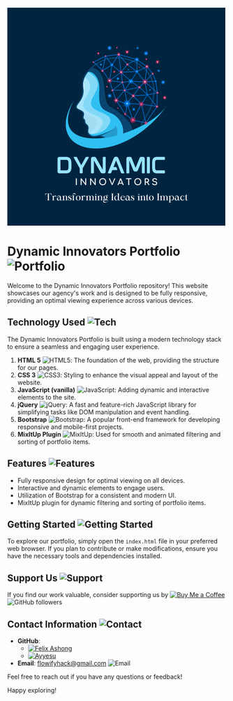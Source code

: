 ![Dynamic Innovators Logo](./asset/image/service_details_sample.png)



# Dynamic Innovators Portfolio ![Portfolio](https://img.shields.io/badge/Portfolio-Explore-brightgreen?style=flat-square)

Welcome to the Dynamic Innovators Portfolio repository! This website showcases our agency's work and is designed to be fully responsive, providing an optimal viewing experience across various devices.

## Technology Used ![Tech](https://img.shields.io/badge/Technology-Used-blueviolet?style=flat-square)

The Dynamic Innovators Portfolio is built using a modern technology stack to ensure a seamless and engaging user experience.

1. **HTML 5** ![HTML5](https://img.shields.io/badge/HTML5-E34F26?style=flat-square&logo=html5&logoColor=white): The foundation of the web, providing the structure for our pages.
2. **CSS 3** ![CSS3](https://img.shields.io/badge/CSS3-1572B6?style=flat-square&logo=css3&logoColor=white): Styling to enhance the visual appeal and layout of the website.
3. **JavaScript (vanilla)** ![JavaScript](https://img.shields.io/badge/JavaScript-F7DF1E?style=flat-square&logo=javascript&logoColor=black): Adding dynamic and interactive elements to the site.
4. **jQuery** ![jQuery](https://img.shields.io/badge/jQuery-0769AD?style=flat-square&logo=jquery&logoColor=white): A fast and feature-rich JavaScript library for simplifying tasks like DOM manipulation and event handling.
5. **Bootstrap** ![Bootstrap](https://img.shields.io/badge/Bootstrap-563D7C?style=flat-square&logo=bootstrap&logoColor=white): A popular front-end framework for developing responsive and mobile-first projects.
6. **MixItUp Plugin** ![MixItUp](https://img.shields.io/badge/MixItUp-00A5E0?style=flat-square&logo=css3&logoColor=white): Used for smooth and animated filtering and sorting of portfolio items.

## Features ![Features](https://img.shields.io/badge/Features-Listed-orange?style=flat-square)

- Fully responsive design for optimal viewing on all devices.
- Interactive and dynamic elements to engage users.
- Utilization of Bootstrap for a consistent and modern UI.
- MixItUp plugin for dynamic filtering and sorting of portfolio items.

## Getting Started ![Getting Started](https://img.shields.io/badge/Getting%20Started-Explore-brightgreen?style=flat-square)

To explore our portfolio, simply open the `index.html` file in your preferred web browser. If you plan to contribute or make modifications, ensure you have the necessary tools and dependencies installed.

## Support Us ![Support](https://img.shields.io/badge/Support%20Us-Buy%20Me%20a%20Coffee-orange?style=flat-square&logo=buy-me-a-coffee)

If you find our work valuable, consider supporting us by [![Buy Me a Coffee](https://img.shields.io/badge/Buy%20Me%20a%20Coffee-Donate-orange?style=flat-square&logo=buy-me-a-coffee)](https://www.buymeacoffee.com/felixashong) ![GitHub followers](https://img.shields.io/github/followers/FelixAshong?style=social)

## Contact Information ![Contact](https://img.shields.io/badge/Contact-Reach%20Out-blue?style=flat-square)

- **GitHub**:
  - [![Felix Ashong](https://img.shields.io/github/followers/FelixAshong?style=social&logo=github)](https://github.com/FelixAshong)
  - [![Ayyesu](https://img.shields.io/github/followers/ayyesu?style=social&logo=github)](https://github.com/ayyesu)
- **Email**: <flowifyhack@gmail.com> ![Email](https://img.shields.io/badge/Email-Contact%20Us-red?style=flat-square)

Feel free to reach out if you have any questions or feedback!

Happy exploring!
